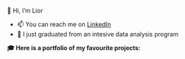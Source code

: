 👋 Hi, I’m Lior
- 📫 You can reach me on <a href="https://www.linkedin.com/in/lior-kedem-kadish/">LinkedIn</a>
- 🌱 I just graduated from an intesive data analysis program

<b>&#127891; Here is a portfolio of my favourite projects:</b>

